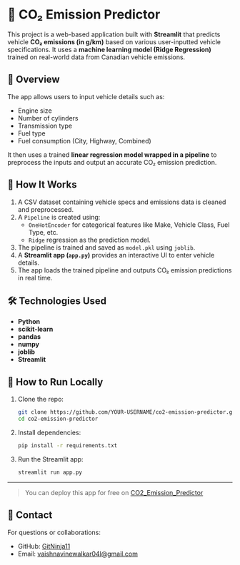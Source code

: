 
# 🚗 CO₂ Emission Predictor

This project is a web-based application built with **Streamlit** that predicts vehicle **CO₂ emissions (in g/km)** based on various user-inputted vehicle specifications. It uses a **machine learning model (Ridge Regression)** trained on real-world data from Canadian vehicle emissions.

## 📌 Overview

The app allows users to input vehicle details such as:

- Engine size
- Number of cylinders
- Transmission type
- Fuel type
- Fuel consumption (City, Highway, Combined)

It then uses a trained **linear regression model wrapped in a pipeline** to preprocess the inputs and output an accurate CO₂ emission prediction.


## 🧠 How It Works

1. A CSV dataset containing vehicle specs and emissions data is cleaned and preprocessed.
2. A `Pipeline` is created using:
   - `OneHotEncoder` for categorical features like Make, Vehicle Class, Fuel Type, etc.
   - `Ridge` regression as the prediction model.
3. The pipeline is trained and saved as `model.pkl` using `joblib`.
4. A **Streamlit app (`app.py`)** provides an interactive UI to enter vehicle details.
5. The app loads the trained pipeline and outputs CO₂ emission predictions in real time.


## 🛠 Technologies Used

- **Python**
- **scikit-learn**
- **pandas**
- **numpy**
- **joblib**
- **Streamlit**


## 🚀 How to Run Locally

1. Clone the repo:

   ```bash
   git clone https://github.com/YOUR-USERNAME/co2-emission-predictor.git
   cd co2-emission-predictor
   ```

2. Install dependencies:

   ```bash
   pip install -r requirements.txt
   ```

3. Run the Streamlit app:

   ```bash
   streamlit run app.py
   ```

---

> You can deploy this app for free on [CO2_Emission_Predictor](https://co2-emission-predictor-dveuw46vonjd6z2x3rxfza.streamlit.app/)



## 📩 Contact

For questions or collaborations:

* GitHub: [GitNinja11](https://github.com/GitNinja)
* Email: [vaishnavinewalkar04l@gmail.com](vaishnavinewalkar04l@gmail.com)




